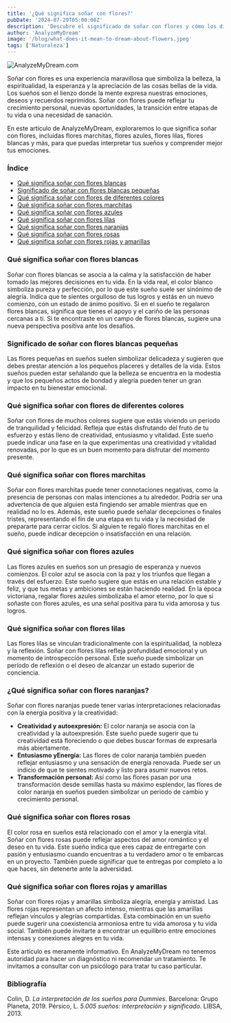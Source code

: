 ```yaml
---
title: '¿Qué significa soñar con flores?'
pubDate: '2024-07-29T05:00:00Z'
description: 'Descubre el significado de soñar con flores y cómo los diferentes tipos de flores pueden reflejar aspectos importantes de tu vida y emociones.'
author: 'AnalyzeMyDream'
image: '/blog/what-does-it-mean-to-dream-about-flowers.jpeg'
tags: ['Naturaleza']
---
```


![AnalyzeMyDream.com](/blog/what-does-it-mean-to-dream-about-flowers.jpeg)

Soñar con flores es una experiencia maravillosa que simboliza la belleza, la espiritualidad, la esperanza y la apreciación de las cosas bellas de la vida. Los sueños son el lienzo donde la mente expresa nuestras emociones, deseos y recuerdos reprimidos. Soñar con flores puede reflejar tu crecimiento personal, nuevas oportunidades, la transición entre etapas de tu vida o una necesidad de sanación.

En este artículo de AnalyzeMyDream, exploraremos lo que significa soñar con flores, incluidas flores marchitas, flores azules, flores lilas, flores blancas y más, para que puedas interpretar tus sueños y comprender mejor tus emociones.

### Índice

- [Qué significa soñar con flores blancas](#qué-significa-soñar-con-flores-blancas)
- [Significado de soñar con flores blancas pequeñas](#significado-de-soñar-con-flores-blancas-pequeñas)
- [Qué significa soñar con flores de diferentes colores](#qué-significa-soñar-con-flores-de-diferentes-colores)
- [Qué significa soñar con flores marchitas](#qué-significa-soñar-con-flores-marchitas)
- [Qué significa soñar con flores azules](#qué-significa-soñar-con-flores-azules)
- [Qué significa soñar con flores lilas](#qué-significa-soñar-con-flores-lilas)
- [Qué significa soñar con flores naranjas](#qué-significa-soñar-con-flores-naranjas)
- [Qué significa soñar con flores rosas](#qué-significa-soñar-con-flores-rosas)
- [Qué significa soñar con flores rojas y amarillas](#qué-significa-soñar-con-flores-rojas-y-amarillas)


### Qué significa soñar con flores blancas

Soñar con flores blancas se asocia a la calma y la satisfacción de haber tomado las mejores decisiones en tu vida. En la vida real, el color blanco simboliza pureza y perfección, por lo que este sueño suele ser sinónimo de alegría. Indica que te sientes orgulloso de tus logros y estás en un nuevo comienzo, con un estado de ánimo positivo. Si en el sueño te regalaron flores blancas, significa que tienes el apoyo y el cariño de las personas cercanas a ti. Si te encontraste en un campo de flores blancas, sugiere una nueva perspectiva positiva ante los desafíos.

### Significado de soñar con flores blancas pequeñas

Las flores pequeñas en sueños suelen simbolizar delicadeza y sugieren que debes prestar atención a los pequeños placeres y detalles de la vida. Estos sueños pueden estar señalando que la belleza se encuentra en la modestia y que los pequeños actos de bondad y alegría pueden tener un gran impacto en tu bienestar emocional.

### Qué significa soñar con flores de diferentes colores

Soñar con flores de muchos colores sugiere que estás viviendo un período de tranquilidad y felicidad. Refleja que estás disfrutando del fruto de tu esfuerzo y estás lleno de creatividad, entusiasmo y vitalidad. Este sueño puede indicar una fase en la que experimentas una creatividad y vitalidad renovadas, por lo que es un buen momento para disfrutar del momento presente.

### Qué significa soñar con flores marchitas

Soñar con flores marchitas puede tener connotaciones negativas, como la presencia de personas con malas intenciones a tu alrededor. Podría ser una advertencia de que alguien está fingiendo ser amable mientras que en realidad no lo es. Además, este sueño puede señalar decepciones o finales tristes, representando el fin de una etapa en tu vida y la necesidad de prepararte para cerrar ciclos. Si alguien te regaló flores marchitas en el sueño, puede indicar decepción o insatisfacción en una relación.

### Qué significa soñar con flores azules

Las flores azules en sueños son un presagio de esperanza y nuevos comienzos. El color azul se asocia con la paz y los triunfos que llegan a través del esfuerzo. Este sueño sugiere que estás en una relación estable y feliz, y que tus metas y ambiciones se están haciendo realidad. En la época victoriana, regalar flores azules simbolizaba el amor eterno, por lo que si soñaste con flores azules, es una señal positiva para tu vida amorosa y tus logros.

### Qué significa soñar con flores lilas

Las flores lilas se vinculan tradicionalmente con la espiritualidad, la nobleza y la reflexión. Soñar con flores lilas refleja profundidad emocional y un momento de introspección personal. Este sueño puede simbolizar un período de reflexión o el deseo de alcanzar un estado superior de conciencia.

### ¿Qué significa soñar con flores naranjas?

Soñar con flores naranjas puede tener varias interpretaciones relacionadas con la energía positiva y la creatividad:

- **Creatividad y autoexpresión:** El color naranja se asocia con la creatividad y la autoexpresión. Este sueño puede sugerir que tu creatividad está floreciendo o que debes buscar formas de expresarla más abiertamente.
- **Entusiasmo yEnergía:** Las flores de color naranja también pueden reflejar entusiasmo y una sensación de energía renovada. Puede ser un indicio de que te sientes motivado y listo para asumir nuevos retos.
- **Transformación personal:** Así como las flores pasan por una transformación desde semillas hasta su máximo esplendor, las flores de color naranja en sueños pueden simbolizar un periodo de cambio y crecimiento personal.

### Qué significa soñar con flores rosas

El color rosa en sueños está relacionado con el amor y la energía vital. Soñar con flores rosas puede reflejar aspectos del amor romántico y el deseo en tu vida. Este sueño indica que eres capaz de entregarte con pasión y entusiasmo cuando encuentras a tu verdadero amor o te embarcas en un proyecto. También puede significar que te entregas por completo a lo que haces, sin detenerte ante la adversidad.

### Qué significa soñar con flores rojas y amarillas

Soñar con flores rojas y amarillas simboliza alegría, energía y amistad. Las flores rojas representan un afecto intenso, mientras que las amarillas reflejan vínculos y alegrías compartidas. Esta combinación en un sueño puede sugerir una coexistencia armoniosa entre tu vida amorosa y tu vida social. También puede invitarte a encontrar un equilibrio entre emociones intensas y conexiones alegres en tu vida.

Este artículo es meramente informativo. En AnalyzeMyDream no tenemos autoridad para hacer un diagnóstico ni recomendar un tratamiento. Te invitamos a consultar con un psicólogo para tratar tu caso particular.

### Bibliografía

Colin, D. *La interpretación de los sueños para Dummies*. Barcelona: Grupo Planeta, 2019. 
Pérsico, L. *5.005 sueños: interpretación y significado*. LIBSA, 2013.